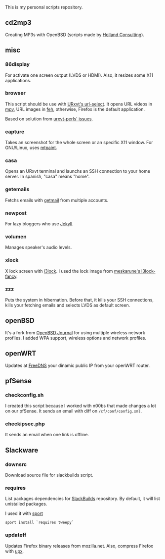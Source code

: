 This is my personal scripts repository.

## cd2mp3

Creating MP3s with OpenBSD (scripts made by [Holland
Consulting](http://holland-consulting.net/tech/obsdmp3.html)).

## misc

### 86display

For activate one screen output (LVDS or HDMI). Also, it resizes some
X11 applications.

### browser

This script should be use with [URxvt's url-select](https://github.com/muennich/urxvt-perls#url-select).
It opens URL videos in [mpv](https://mpv.io), URL images in [feh](https://feh.finalrewind.org), otherwise,
Firefox is the default application.

Based on solution from [urxvt-perls' issues](https://github.com/muennich/urxvt-perls/issues/67#issuecomment-156712325).

### capture

Takes an screenshot for the whole screen or an specific X11 window. For
GNU/Linux, uses [mtpaint](http://mtpaint.sourceforge.net).

### casa

Opens an URxvt terminal and launchs an SSH connection to your home
server. In spanish, "casa" means "home".

### getemails

Fetchs emails with [getmail](http://pyropus.ca/software/getmail) from
multiple accounts.

### newpost

For lazy bloggers who use [Jekyll](https://jekyllrb.com).

### volumen

Manages speaker's audio levels.

### xlock

X lock screen with [i3lock](http://i3wm.org/i3lock). I used the lock
image from [meskarune's i3lock-fancy](http://meskarune.github.io/i3lock-fancy).

### zzz

Puts the system in hibernation. Before that, it kills your SSH
connections, kills your fetching emails and selects LVDS as
default screen.

## openBSD

It's a fork from [OpenBSD Journal](http://undeadly.org/cgi?action=article&sid=20071224164233&mode=flat)
for using multiple wireless network profiles. I added WPA support, wireless
options and network profiles.

## openWRT

Updates at [FreeDNS](https://freedns.afraid.org) your dinamic public IP from your openWRT router.

## pfSense

### checkconfig.sh

I created this script because I worked with n00bs that made changes a
lot on our pfSense. It sends an email with diff on `/cf/conf/config.xml`.

### checkipsec.php

It sends an email when one link is offline.

## Slackware

### downsrc

Download source file for slackbuilds script.

### requires

List packages dependencies for [SlackBuilds](http://slackbuilds.org)
repository. By default, it will list unistalled packages.

I used it with [sport](http://slackermedia.info/sport)

```
sport install `requires tweepy`
```

### updateff

Updates Firefox binary releases from mozilla.net. Also, compress
Firefox with [upx](http://upx.sourceforge.net).
